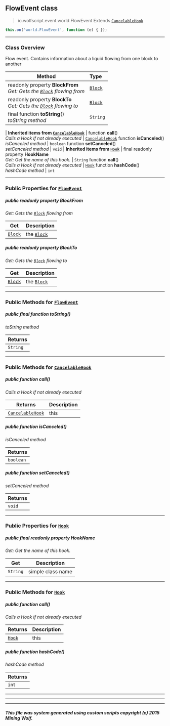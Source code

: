 ## FlowEvent __class__

>io.wolfscript.event.world.FlowEvent
>Extends [`CancelableHook`](../../hook/CancelableHook.md)
``` javascript
this.on('world.FlowEvent', function (e) { });
```


---

### Class Overview

Flow event. Contains information about a liquid flowing from one block to another

Method | Type   
--- | :--- 
 readonly property __BlockFrom__ <br> _Get: Gets the [`Block`](../../api/world/blocks/Block.md) flowing from_ | [`Block`](../../api/world/blocks/Block.md)
 readonly property __BlockTo__ <br> _Get: Gets the [`Block`](../../api/world/blocks/Block.md) flowing to_ | [`Block`](../../api/world/blocks/Block.md)
final function __toString__() <br> _toString method_ | `String`
 |
__Inherited items from [`CancelableHook`](../../hook/CancelableHook.md)__ |
 function __call__() <br> _Calls a Hook if not already executed_ | [`CancelableHook`](../../hook/CancelableHook.md)
 function __isCanceled__() <br> _isCanceled method_ | `boolean`
 function __setCanceled__() <br> _setCanceled method_ | `void`
 |
__Inherited items from [`Hook`](../../hook/Hook.md)__ |
final readonly property __HookName__ <br> _Get: Get the name of this hook._ | `String`
 function __call__() <br> _Calls a Hook if not already executed_ | [`Hook`](../../hook/Hook.md)
 function __hashCode__() <br> _hashCode method_ | `int`







---


### Public Properties for [`FlowEvent`](FlowEvent.md)

##### <a id='blockfrom'></a>public  readonly property __BlockFrom__

_Get: Gets the [`Block`](../../api/world/blocks/Block.md) flowing from_

Get | Description
--- | --- 
[`Block`](../../api/world/blocks/Block.md) | the [`Block`](../../api/world/blocks/Block.md)



##### <a id='blockto'></a>public  readonly property __BlockTo__

_Get: Gets the [`Block`](../../api/world/blocks/Block.md) flowing to_

Get | Description
--- | --- 
[`Block`](../../api/world/blocks/Block.md) | the [`Block`](../../api/world/blocks/Block.md)



---

### Public Methods for [`FlowEvent`](FlowEvent.md)

##### <a id='tostring'></a>public final function __toString__()

_toString method_

Returns | 
--- | 
`String` |


---

### Public Methods for [`CancelableHook`](../../hook/CancelableHook.md)

##### <a id='call'></a>public  function __call__()

_Calls a Hook if not already executed_

Returns | Description
--- | --- 
[`CancelableHook`](../../hook/CancelableHook.md) | this


##### <a id='iscanceled'></a>public  function __isCanceled__()

_isCanceled method_

Returns | 
--- | 
`boolean` |


##### <a id='setcanceled'></a>public  function __setCanceled__()

_setCanceled method_

Returns | 
--- | 
`void` |


---

### Public Properties for [`Hook`](../../hook/Hook.md)

##### <a id='hookname'></a>public final readonly property __HookName__

_Get: Get the name of this hook._

Get | Description
--- | --- 
`String` | simple class name



---

### Public Methods for [`Hook`](../../hook/Hook.md)

##### <a id='call'></a>public  function __call__()

_Calls a Hook if not already executed_

Returns | Description
--- | --- 
[`Hook`](../../hook/Hook.md) | this


##### <a id='hashcode'></a>public  function __hashCode__()

_hashCode method_

Returns | 
--- | 
`int` |


---


---


---


##### This file was system generated using custom scripts copyright (c) 2015 Mining Wolf.
	

